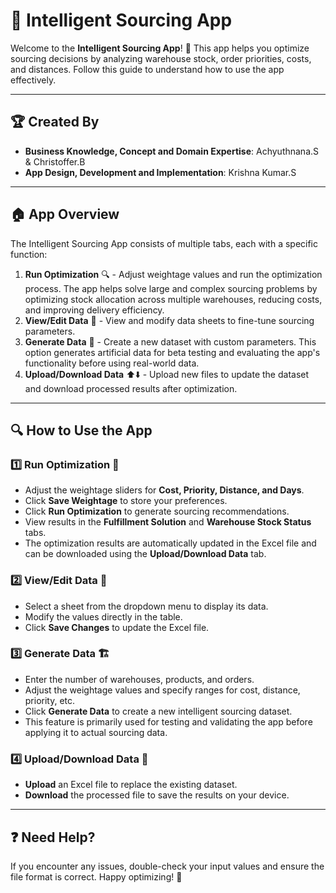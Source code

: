 # 📌 Intelligent Sourcing App

Welcome to the **Intelligent Sourcing App**! 🚀 This app helps you optimize sourcing decisions by analyzing warehouse stock, order priorities, costs, and distances. Follow this guide to understand how to use the app effectively.

---
## 🏆 Created By
- **Business Knowledge, Concept and Domain Expertise**: Achyuthnana.S & Christoffer.B
- **App Design, Development and Implementation**: Krishna Kumar.S
---

## 🏠 App Overview
The Intelligent Sourcing App consists of multiple tabs, each with a specific function:

1. **Run Optimization** 🔍 - Adjust weightage values and run the optimization process. The app helps solve large and complex sourcing problems by optimizing stock allocation across multiple warehouses, reducing costs, and improving delivery efficiency.
2. **View/Edit Data** 📑 - View and modify data sheets to fine-tune sourcing parameters.
3. **Generate Data** 🎲 - Create a new dataset with custom parameters. This option generates artificial data for beta testing and evaluating the app's functionality before using real-world data.
4. **Upload/Download Data** ⬆️⬇️ - Upload new files to update the dataset and download processed results after optimization.

---

## 🔍 How to Use the App

### 1️⃣ Run Optimization 🚀
- Adjust the weightage sliders for **Cost, Priority, Distance, and Days**.
- Click **Save Weightage** to store your preferences.
- Click **Run Optimization** to generate sourcing recommendations.
- View results in the **Fulfillment Solution** and **Warehouse Stock Status** tabs.
- The optimization results are automatically updated in the Excel file and can be downloaded using the **Upload/Download Data** tab.

### 2️⃣ View/Edit Data 📝
- Select a sheet from the dropdown menu to display its data.
- Modify the values directly in the table.
- Click **Save Changes** to update the Excel file.

### 3️⃣ Generate Data 🏗️
- Enter the number of warehouses, products, and orders.
- Adjust the weightage values and specify ranges for cost, distance, priority, etc.
- Click **Generate Data** to create a new intelligent sourcing dataset.
- This feature is primarily used for testing and validating the app before applying it to actual sourcing data.

### 4️⃣ Upload/Download Data 📂
- **Upload** an Excel file to replace the existing dataset.
- **Download** the processed file to save the results on your device.

---

## ❓ Need Help?
If you encounter any issues, double-check your input values and ensure the file format is correct. Happy optimizing! 🎯
